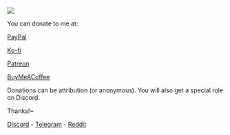 ![](https://komarev.com/ghpvc/?username=ndbiaw&color=00ffff)

You can donate to me at:

[PayPal](https://paypal.me/nayumi2x)

[Ko-fi](https://ko-fi.com/nayumi2x)

[Patreon](https://www.patreon.com/nayumi2x)

[BuyMeACoffee](https://www.buymeacoffee.com/nayumi3x)

Donations can be attribution (or anonymous). You will also get a special role on Discord.

Thanks!~


[Discord](https://discord.gg/r2kFmfVGDZ) - [Telegram](https://t.me/joinchat/tOw0PUB_pn5mZjZl) - [Reddit](https://www.reddit.com/r/hvnc)
